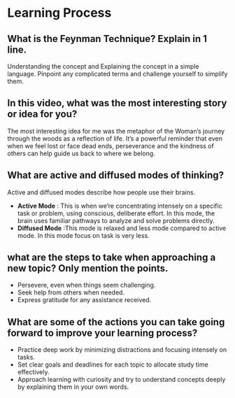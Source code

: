 # Learning Process

## What is the Feynman Technique? Explain in 1 line.
Understanding the concept and Explaining the concept in a simple language. Pinpoint any complicated terms and challenge yourself to simplify them.


## In this video, what was the most interesting story or idea for you?
The most interesting idea for me was the metaphor of the Woman’s journey through the woods as a reflection of life. It’s a powerful reminder that even when we feel lost or face dead ends, perseverance and the kindness of others can help guide us back to where we belong.

## What are active and diffused modes of thinking?

Active and diffused modes describe how people use their brains.

- **Active Mode** : This is when we’re concentrating intensely on a specific task or problem, using conscious, deliberate effort. In this mode, the brain uses familiar pathways to analyze and solve problems directly.
- **Diffused Mode** :This mode is relaxed and less mode compared to active mode. In this mode focus on task is very less.

## what are the steps to take when approaching a new topic? Only mention the points.
- Persevere, even when things seem challenging.
- Seek help from others when needed.
- Express gratitude for any assistance received.

## What are some of the actions you can take going forward to improve your learning process?
- Practice deep work by minimizing distractions and focusing intensely on tasks.
- Set clear goals and deadlines for each topic to allocate study time effectively.
- Approach learning with curiosity and try to understand concepts deeply by explaining them in your own words.
